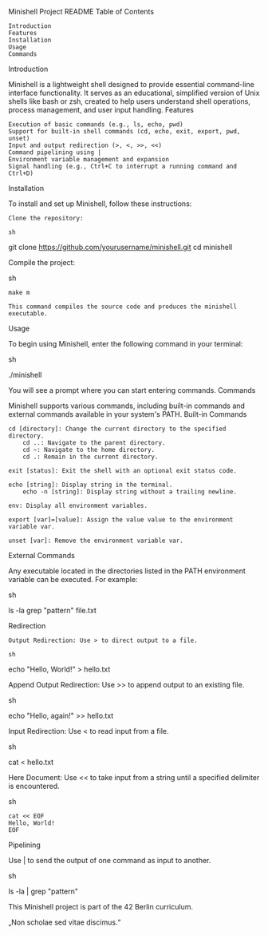 Minishell Project README
Table of Contents

    Introduction
    Features
    Installation
    Usage
    Commands

Introduction

Minishell is a lightweight shell designed to provide essential command-line interface functionality. It serves as an educational, simplified version of Unix shells like bash or zsh, created to help users understand shell operations, process management, and user input handling.
Features

    Execution of basic commands (e.g., ls, echo, pwd)
    Support for built-in shell commands (cd, echo, exit, export, pwd, unset)
    Input and output redirection (>, <, >>, <<)
    Command pipelining using |
    Environment variable management and expansion
    Signal handling (e.g., Ctrl+C to interrupt a running command and Ctrl+D)

Installation

To install and set up Minishell, follow these instructions:

    Clone the repository:

    sh

git clone https://github.com/yourusername/minishell.git
cd minishell

Compile the project:

sh

    make m

    This command compiles the source code and produces the minishell executable.

Usage

To begin using Minishell, enter the following command in your terminal:

sh

./minishell

You will see a prompt where you can start entering commands.
Commands

Minishell supports various commands, including built-in commands and external commands available in your system's PATH.
Built-in Commands

    cd [directory]: Change the current directory to the specified directory.
        cd ..: Navigate to the parent directory.
        cd ~: Navigate to the home directory.
        cd .: Remain in the current directory.

    exit [status]: Exit the shell with an optional exit status code.

    echo [string]: Display string in the terminal.
        echo -n [string]: Display string without a trailing newline.

    env: Display all environment variables.

    export [var]=[value]: Assign the value value to the environment variable var.

    unset [var]: Remove the environment variable var.

External Commands

Any executable located in the directories listed in the PATH environment variable can be executed. For example:

sh

ls -la
grep "pattern" file.txt

Redirection

    Output Redirection: Use > to direct output to a file.

    sh

echo "Hello, World!" > hello.txt

Append Output Redirection: Use >> to append output to an existing file.

sh

echo "Hello, again!" >> hello.txt

Input Redirection: Use < to read input from a file.

sh

cat < hello.txt

Here Document: Use << to take input from a string until a specified delimiter is encountered.

sh

    cat << EOF
    Hello, World!
    EOF

Pipelining

Use | to send the output of one command as input to another.

sh

ls -la | grep "pattern"

This Minishell project is part of the 42 Berlin curriculum.

„Non scholae sed vitae discimus.“

